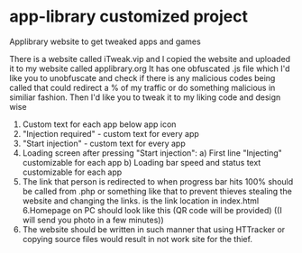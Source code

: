# app-library customized project
Applibrary website to get tweaked apps and games

There is a website called iTweak.vip and I copied the website and uploaded it to my website called applibrary.org
It has one obfuscated .js file which I'd like you to unobfuscate and check if there is any malicious codes being called that
 could redirect a % of my traffic or do something malicious in similiar fashion. 
Then I'd like you to tweak it to my liking code and design wise


1. Custom text for each app below app icon
2. "Injection required" - custom text for every app
3. "Start injection" - custom text for every app
4. Loading screen after pressing "Start injection":
a) First line "Injecting" customizable for each app
b) Loading bar speed and status text customizable for each app
5. The link that person is redirected to when progress bar hits 100% should be called from .php or something like that to prevent thieves stealing the website and changing the links.
<span class="locker-link"></span> is the link location in index.html
6.Homepage on PC should look like this (QR code will be provided) ((I will send you photo in a few minutes))
7. The website should be written in such manner that using HTTracker or copying source files would result in not work site for the thief.